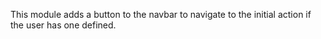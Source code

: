 This module adds a button to the navbar to navigate to the initial
action if the user has one defined.
